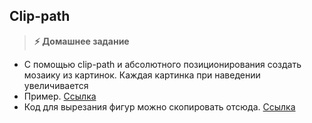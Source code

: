 
## Clip-path

> **⚡️ Домашнее задание**

- С помощью clip-path и абсолютного позиционирования создать мозаику из картинок. Каждая картинка при наведении увеличивается
- Пример. [Ссылка](https://danilevs.github.io/HomeWork/14/index.html)
- Код для вырезания фигур можно скопировать отсюда. [Ссылка](https://bennettfeely.com/clippy/)
